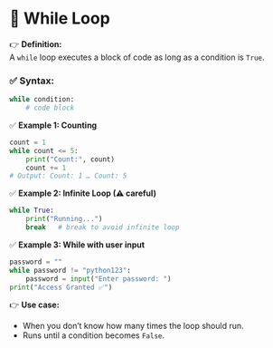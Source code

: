 # 🔹 While Loop

👉 **Definition:**  
A `while` loop executes a block of code as long as a condition is `True`.

### ✅ Syntax:
```python
while condition:
    # code block
```

✅ **Example 1: Counting**

```python
count = 1
while count <= 5:
    print("Count:", count)
    count += 1
# Output: Count: 1 … Count: 5
```

✅ **Example 2: Infinite Loop (⚠ careful)**

```python
while True:
    print("Running...")
    break   # break to avoid infinite loop
```

✅ **Example 3: While with user input**

```python
password = ""
while password != "python123":
    password = input("Enter password: ")
print("Access Granted ✅")
```

👉 **Use case:**

- When you don’t know how many times the loop should run.  
- Runs until a condition becomes `False`.  
